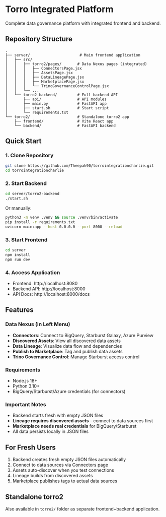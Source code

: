 # Torro Integrated Platform

Complete data governance platform with integrated frontend and backend.

## Repository Structure

```
.
├── server/                      # Main frontend application
│   ├── src/
│   │   ├── torro2/pages/       # Data Nexus pages (integrated)
│   │   │   ├── ConnectorsPage.jsx
│   │   │   ├── AssetsPage.jsx
│   │   │   ├── DataLineagePage.jsx
│   │   │   ├── MarketplacePage.jsx
│   │   │   └── TrinoGovernanceControlPage.jsx
│   │   └── ...
│   └── torro2-backend/         # Full backend API
│       ├── api/                # API modules
│       ├── main.py             # FastAPI app
│       ├── start.sh            # Start script
│       └── requirements.txt
└── torro2/                     # Standalone torro2 app
    ├── frontend/               # Vite React app
    └── backend/                # FastAPI backend
```

## Quick Start

### 1. Clone Repository
```bash
git clone https://github.com/Theepak90/torrointegrationcharlie.git
cd torrointegrationcharlie
```

### 2. Start Backend
```bash
cd server/torro2-backend
./start.sh
```
Or manually:
```bash
python3 -m venv .venv && source .venv/bin/activate
pip install -r requirements.txt
uvicorn main:app --host 0.0.0.0 --port 8000 --reload
```

### 3. Start Frontend
```bash
cd server
npm install
npm run dev
```

### 4. Access Application
- Frontend: http://localhost:8080
- Backend API: http://localhost:8000
- API Docs: http://localhost:8000/docs

## Features

### Data Nexus (in Left Menu)
- **Connectors**: Connect to BigQuery, Starburst Galaxy, Azure Purview
- **Discovered Assets**: View all discovered data assets
- **Data Lineage**: Visualize data flow and dependencies
- **Publish to Marketplace**: Tag and publish data assets
- **Trino Governance Control**: Manage Starburst access control

### Requirements
- Node.js 18+
- Python 3.10+
- BigQuery/Starburst/Azure credentials (for connectors)

### Important Notes
- Backend starts fresh with empty JSON files
- **Lineage requires discovered assets** - connect to data sources first
- **Marketplace needs real credentials** for BigQuery/Starburst
- All data persists locally in JSON files

## For Fresh Users

1. Backend creates fresh empty JSON files automatically
2. Connect to data sources via Connectors page
3. Assets auto-discover when you test connections
4. Lineage builds from discovered assets
5. Marketplace publishes tags to actual data sources

## Standalone torro2

Also available in `torro2/` folder as separate frontend+backend application.

